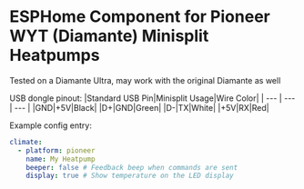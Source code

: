 # ESPHome Component for Pioneer WYT (Diamante) Minisplit Heatpumps

Tested on a Diamante Ultra, may work with the original Diamante as well

USB dongle pinout:
|Standard USB Pin|Minisplit Usage|Wire Color|
| --- | --- | --- |
|GND|+5V|Black|
|D+|GND|Green|
|D-|TX|White|
|+5V|RX|Red|

Example config entry:
```yaml
climate:
  - platform: pioneer
    name: My Heatpump
    beeper: false # Feedback beep when commands are sent
    display: true # Show temperature on the LED display
```